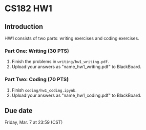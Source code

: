 # CS182 HW1

## Introduction

HW1 consists of two parts: writing exercises and coding exercises.

### Part One: Writing (30 PTS)

1. Finish the problems in `writing/hw1_writing.pdf`.
2. Upload your answers as "name_hw1_writing.pdf" to BlackBoard.

### Part Two: Coding (70 PTS)

1. Finish `coding/hw1_coding.ipynb`. 
2. Upload your answers as "name_hw1_coding.pdf" to BlackBoard.

## Due date
 
Friday, Mar. 7 at 23:59 (CST)
